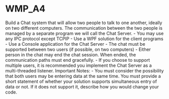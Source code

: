 # WMP_A4
Build a Chat system that will allow two people to talk to one another, ideally on two different computers. The communication between the two people is managed by a separate program we will call the Chat Server. - You may use any IPC protocol except TCPIP - Use a WPF solution for the client programs - Use a Console application for the Chat Server - The chat must be supported between two users (if possible, on two computers) - Either person in the chat may end the chat session. When ended, the communication paths must end gracefully. - If you choose to support multiple users, it is recommended you implement the Chat Server as a multi-threaded listener. Important Notes: - You must consider the possibility that both users may be entering data at the same time. You must provide a short statement of whether your solution supports simultaneous entry of data or not. If it does not support it, describe how you would change your code.
